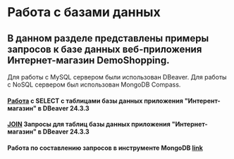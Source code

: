 # Работа с базами данных

## В данном разделе представлены примеры запросов к базе данных веб-приложения Интернет-магазин DemoShopping.
Для работы с MySQL сервером были использован DBeaver.
Для работы с NoSQL сервером был использован MongoDB Compass.

#### [Работа](https://docs.google.com/spreadsheets/d/1Q4QzmIYX7KfCGlLzwGjNznzN_iYdD51RdXlDnuZ2m7U/edit?usp=sharing) с SELECT с таблицами базы данных приложения "Интерент-магазин" в DBeaver 24.3.3 

#### [JOIN](https://docs.google.com/spreadsheets/d/1eyv4AP37Nr1NBzdoOuDY5bslcdry0jbOmV4zPEP6FgQ/edit?usp=sharing) Запросы для таблиц базы данных приложения "Интернет-магазин" в DBeaver 24.3.3

#### Работа по составлению запросов в инструменте MongoDB [link](https://docs.google.com/spreadsheets/d/12M28Moig97dNusSF8ZWmQYWZYnRgcZ14Pg8TGvMNvqk/edit?usp=sharing)
